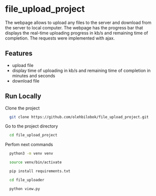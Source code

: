 
# file_upload_project

The webpage allows to upload any files to the server and download from the server to local computer. The webpage has the progress bar that displays the real-time uploading progress in kb/s and remaining time of completion. The requests were implemented with ajax.




## Features

- upload file
- display time of uploading in kb/s and remaining time of completion in minutes and seconds 
- download file








## Run Locally

Clone the project

```bash
  git clone https://github.com/olehbilobok/file_upload_project.git
```
Go to the project directory

```bash
  cd file_upload_project
```
Perfom next commands
```bash
  python3 -m venv venv
```
```bash
  source venv/bin/activate
```
```bash
  pip install requirements.txt
```
```bash
  cd file_uploader
```
```bash
  python view.py
```


